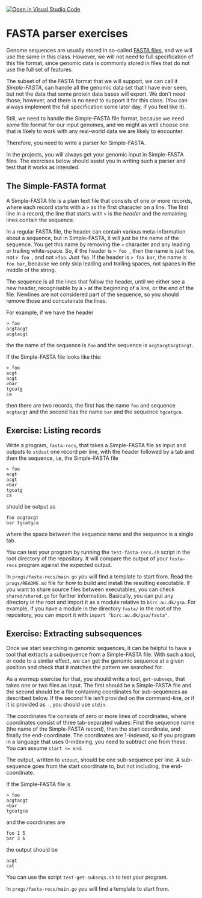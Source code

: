 [![Open in Visual Studio Code](https://classroom.github.com/assets/open-in-vscode-c66648af7eb3fe8bc4f294546bfd86ef473780cde1dea487d3c4ff354943c9ae.svg)](https://classroom.github.com/online_ide?assignment_repo_id=8302447&assignment_repo_type=AssignmentRepo)
# FASTA parser exercises

Genome sequences are usually stored in so-called [FASTA files](https://en.wikipedia.org/wiki/FASTA_format), and we will use the same in this class. However, we will not need to full specification of this file format, since genomic data is commonly stored in files that do not use the full set of features.

The subset of of the FASTA format that we will support, we can call it *Simple-FASTA*, can handle all the genomic data set that I have ever seen, but not the data that some protein data bases will export. We don't need those, however, and there is no need to support it for this class. (You can always implement the full specification some later day, if you feel like it).

Still, we need to handle the Simple-FASTA file format, because we need *some* file format for our input genomes, and we might as well choose one that is likely to work with any real-world data we are likely to encounter.

Therefore, you need to write a parser for Simple-FASTA.

In the projects, you will always get your genomic input in Simple-FASTA files. The exercises below should assist you in writing such a parser and test that it works as intended.

## The Simple-FASTA format

A Simple-FASTA file is a plain text file that consists of one or more records, where each record starts with a `>` as the first character on a line. The first line in a record, the line that starts with `>` is the *header* and the remaining lines contain the sequence.

In a regular FASTA file, the header can contain various meta-information about a sequence, but in Simple-FASTA, it will just be the name of the sequence. You get this name by removing the `>` character and any leading or trailing white-space. So, if the header is `> foo `, then the name is just `foo`, not `> foo `, and not `>foo`. Just `foo`. If the header is `> foo bar`, the name is `foo bar`, because we only skip leading and trailing spaces, not spaces in the middle of the string.

The sequence is all the lines that follow the header, until we either see a new header, recognisable by a `>` at the beginning of a line, or the end of the file. Newlines are not considered part of the sequence, so you should remove those and concatenate the lines.

For example, if we have the header

```
> foo
acgtacgt
acgtacgt
```

the the name of the sequence is `foo` and the sequence is `acgtacgtacgtacgt`.

If the Simple-FASTA file looks like this:

```
> foo
acgt
acgt
>bar
tgcatg
ca
```

then there are two records, the first has the name `foo` and sequence `acgtacgt` and the second has the name `bar` and the sequence `tgcatgca`.

## Exercise: Listing records

Write a program, `fasta-recs`, that takes a Simple-FASTA file as input and outputs to `stdout` one record per line, with the header followed by a tab and then the sequence, i.e, the Simple-FASTA file

```
> foo
acgt
acgt
>bar
tgcatg
ca
```

should be output as

```
foo acgtacgt
bar tgcatgca
```

where the space between the sequence name and the sequence is a single tab.

You can test your program by running the `test-fasta-recs.sh` script in the root directory of the repository. It will compare the output of your `fasta-recs` program against the expected output.

In `progs/fasta-recs/main.go` you will find a template to start from. Read the `progs/README.md` file for how to build and install the resulting executable. If you want to share source files between executables, you can check `shared/shared.go` for further information. Basically, you can put any directory in the root and import it as a module relative to `birc.au.dk/gsa`. For example, if you have a module in the directory `fasta/` in the root of the repository, you can import it with `import "birc.au.dk/gsa/fasta"`.


## Exercise: Extracting subsequences

Once we start searching in genomic sequences, it can be helpful to have a tool that extracts a subsequence from a Simple-FASTA file. With such a tool, or code to a similar effect, we can get the genomic sequence at a given position and check that it matches the pattern we searched for.

As a warmup exercise for that, you should write a tool, `get-subseqs`, that takes one or two files as input. The first should be a Simple-FASTA file and the second should be a file containing coordinates for sub-sequences as described below. If the second file isn't provided on the command-line, or if it is provided as `-`, you should use `stdin`.

The coordinates file consists of zero or more lines of coordinates, where coordinates consist of three tab-separated values: First the sequence name (the name of the Simple-FASTA record), then the start coordinate, and finally the end-coordinate. The coordinates are 1-indexed, so if you program in a language that uses 0-indexing, you need to subtract one from these. You can assume `start <= end`.

The output, written to `stdout`, should be one sub-sequence per line. A sub-sequence goes from the start coordinate to, but not including, the end-coordinate.

If the Simple-FASTA file is

```
> foo
acgtacgt
>bar
tgcatgca
```

and the coordinates are

```
foo 1 5
bar 3 6
```

the output should be

```
acgt
cat
```

You can use the script `test-get-subseqs.sh` to test your program.

In `progs/fasta-recs/main.go` you will find a template to start from.
